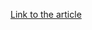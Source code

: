 [Link to the article](https://blog.trendmicro.com/trendlabs-security-intelligence/looking-into-a-cyber-attack-facilitator-in-the-netherlands/)
